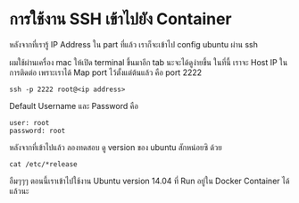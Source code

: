 # การใช้งาน SSH เข้าไปยัง Container

หลังจากที่เรารู้ IP Address ใน part ที่แล้ว เราก็จะเข้าไป config ubuntu ผ่าน ssh

ผมใช้ผ่านเครื่อง  mac ให้เปิด terminal ขึ้นมาอีก tab นะจะได้ดูง่ายขึ้น
ในที่นี้ เราจะ Host IP ในการติดต่อ เพราะเราได้ Map port ไว้ตั้งแต่ต้นแล้ว คือ port 2222
``````
ssh -p 2222 root@<ip address>
``````
Default Username และ Password คือ
``````
user: root
password: root
``````
 
 หลังจากที่เข้าไปแล้ว ลองทดสอบ ดู version ของ ubuntu สักหน่อยซิ ด้วย
 ``````
 cat /etc/*release
 ``````
 อืมๆๆๆ ตอนนี้เราเข้าไปใช้งาน Ubuntu version 14.04 ที่ Run อยู่ใน Docker Container ได้แล้วนะ
